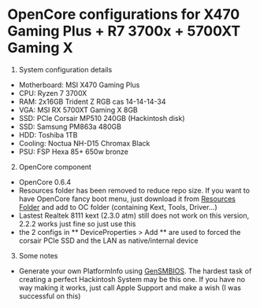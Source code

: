 # OpenCore configurations for X470 Gaming Plus + R7 3700x + 5700XT Gaming X 
1. System configuration details
* Motherboard: MSI X470 Gaming Plus
* CPU: Ryzen 7 3700X
* RAM: 2x16GB Trident Z RGB cas 14-14-14-34
* VGA: MSI RX 5700XT Gaming X 8GB
* SSD: PCIe Corsair MP510 240GB (Hackintosh disk)
* SSD: Samsung PM863a 480GB
* HDD: Toshiba 1TB
* Cooling: Noctua NH-D15 Chromax Black
* PSU: FSP Hexa 85+ 650w bronze
2. OpenCore component
* OpenCore 0.6.4
* Resources folder has been removed to reduce repo size. If you want to have OpenCore fancy boot menu, just download it from [Resources Folder](https://github.com/acidanthera/OcBinaryData) and add to OC folder (containing Kext, Tools, Driver...)
* Lastest Realtek 8111 kext (2.3.0 atm)  still does not work on this version, 2.2.2 works just fine so just use this 
* the 2 configs in ** DeviceProperties > Add ** are used to forced the corsair PCIe SSD and the LAN as native/internal device
3. Some notes
* Generate your own PlatformInfo using [GenSMBIOS](https://github.com/corpnewt/GenSMBIOS). The hardest task of creating a perfect Hackintosh System may be this one. If you have no way making it works, just call Apple Support and make a wish (I was successful on this) 

